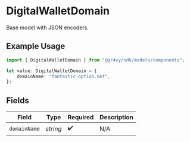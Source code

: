 # DigitalWalletDomain

Base model with JSON encoders.

## Example Usage

```typescript
import { DigitalWalletDomain } from "@gr4vy/sdk/models/components";

let value: DigitalWalletDomain = {
    domainName: "fantastic-option.net",
};
```

## Fields

| Field              | Type               | Required           | Description        |
| ------------------ | ------------------ | ------------------ | ------------------ |
| `domainName`       | *string*           | :heavy_check_mark: | N/A                |